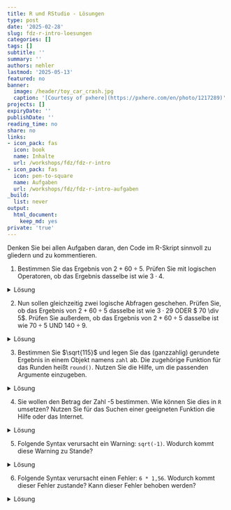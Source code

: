 ```yaml
---
title: R und RStudio - Lösungen
type: post
date: '2025-02-28'
slug: fdz-r-intro-loesungen
categories: []
tags: []
subtitle: ''
summary: ''
authors: nehler
lastmod: '2025-05-13'
featured: no
banner:
  image: /header/toy_car_crash.jpg
  caption: '[Courtesy of pxhere](https://pxhere.com/en/photo/1217289)'
projects: []
expiryDate: ''
publishDate: ''
reading_time: no
share: no
links:
- icon_pack: fas
  icon: book
  name: Inhalte
  url: /workshops/fdz/fdz-r-intro
- icon_pack: fas
  icon: pen-to-square
  name: Aufgaben
  url: /workshops/fdz/fdz-r-intro-aufgaben
_build:
  list: never
output:
  html_document:
    keep_md: yes
private: 'true'
---
```






Denken Sie bei allen Aufgaben daran, den Code im R-Skript sinnvoll zu gliedern und zu kommentieren.

1. Bestimmen Sie das Ergebnis von $2 + 60 \div 5$. Prüfen Sie mit logischen Operatoren, ob das Ergebnis dasselbe ist wie $3 \cdot 4$.

<details><summary>Lösung</summary>

Dieselben Rechenoperationen können in R durchgeführt werden. Hierbei ist zu beachten, dass die Rechenoperationen in der richtigen Reihenfolge durchgeführt werden. Bei der Lösung des Vergleichs kommen die logischen Operatoren `==` zum Einsatz, um zwei Rechenoperationen miteinander zu vergleichen. Hier muss besonders darauf geachtet werden, dass die Berechnung zuerst durchgeführt wird und dann der Vergleich stattfindet. Dies erreicht man, indem man die Berechnung in Klammern setzt.


```r
#### Aufgaben des Tutorials zur Einführung von RStudio und R ----
##### Aufgabe 1 -----
2 + 60 / 5 # Ausführung Rechenoperation
```

```
## [1] 14
```

```r
(2 + 60 / 5) == (3 * 4) # logischer Vergleich
```

```
## [1] FALSE
```

</details>


2. Nun sollen gleichzeitig zwei logische Abfragen geschehen. Prüfen Sie, ob das Ergebnis von $2 + 60 \div 5$ dasselbe ist wie $3 \cdot 29$ ODER $ 70 \div 5$. Prüfen Sie außerdem, ob das Ergebnis von $2 + 60 \div 5$ dasselbe ist wie $70 \div 5$ UND $140 \div 9$.

<details><summary>Lösung</summary>

Die logischen Operatoren `|` und `&` können genutzt werden, um zwei logische Abfragen zu verknüpfen. Hierbei steht `|` für ein logisches ODER und `&` für ein logisches UND. Auch hier ist es wichtig, die Rechenoperationen in Klammern zu setzen, um die Reihenfolge der Berechnung zu gewährleisten. Insgesamt brauchen wir hier viele Klammern zur Sicherstellung der Reihenfolge.


```r
##### Aufgabe 2 -----
((2 + 60 / 5) == (3*29)) | ((2 + 60 / 5) == (70 / 5)) # logischer ODER Vergleich
```

```
## [1] TRUE
```

```r
((2 + 60 / 5) == (70 / 5)) & ((2 + 60 / 5) == (140 / 9)) # logischer UND Vergleich
```

```
## [1] FALSE
```

</details>



3. Bestimmen Sie $\sqrt{115}$ und legen Sie das (ganzzahlig) gerundete Ergebnis in einem Objekt namens `zahl` ab. Die zugehörige Funktion für das Runden heißt `round()`. Nutzen Sie die Hilfe, um die passenden Argumente einzugeben.

<details><summary>Lösung</summary>


```r
##### Aufgabe 3 -----
zahl <- round(sqrt(115), digits = 0) # Berechnung und Rundung der Quadratwurzel von 115
```

</details>

4. Sie wollen den Betrag der Zahl -5 bestimmen. Wie können Sie dies in `R` umsetzen? Nutzen Sie für das Suchen einer geeigneten Funktion die Hilfe oder das Internet.

<details><summary>Lösung</summary>
Die einfachste Funktion zum Bestimmen des Betrags einer Zahl ist `abs()`. 


```r
##### Aufgabe 4 -----
abs(-5) # Berechnung des Betrags einer Zahl
```

```
## [1] 5
```

</details>

5. Folgende Syntax verursacht ein Warning: `sqrt(-1)`. Wodurch kommt diese Warning zu Stande?

<details><summary>Lösung</summary>


```r
##### Aufgabe 5 -----
sqrt(-1)  # Betrachten der Warnung
```

```
## Warning in sqrt(-1): NaNs wurden erzeugt
```

```
## [1] NaN
```

Die Warnung entsteht, da die Quadratwurzel von negativen Zahlen in der reellen Zahlenmenge nicht definiert ist. Hier gibt R ähnlich wie im Tutorial aus, dass die Lösung `NaN` - also "Not a Number" ist.

</details>

6. Folgende Syntax verursacht einen Fehler: `6 * 1,56`. Wodurch kommt dieser Fehler zustande? Kann dieser Fehler behoben werden?

<details><summary>Lösung</summary>


```r
##### Aufgabe 6 -----
6 * 1,56    # Betrachten des Fehlers
```

```
## Error: <text>:2:6: Unerwartete(s) ','
## 1: ##### Aufgabe 6 -----
## 2: 6 * 1,
##         ^
```

In der Syntax wird fälschlicherweise das Komma als Dezimaltrennzeichen genutzt. Wenn man das Komma durch einen Punkt ersetzt, funktioniert die Syntax problemlos:


```r
6 * 1.56     # Korrekte Syntax
```

```
## [1] 9.36
```

</details>

